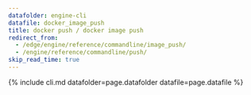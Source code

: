 ```yaml
---
datafolder: engine-cli
datafile: docker_image_push
title: docker push / docker image push
redirect_from:
  - /edge/engine/reference/commandline/image_push/
  - /engine/reference/commandline/push/
skip_read_time: true
---
```

<!--
This page is automatically generated from Docker's source code. If you want to
suggest a change to the text that appears here, open a ticket or pull request
in the source repository on GitHub:

https://github.com/docker/cli
-->

{% include cli.md datafolder=page.datafolder datafile=page.datafile %}
